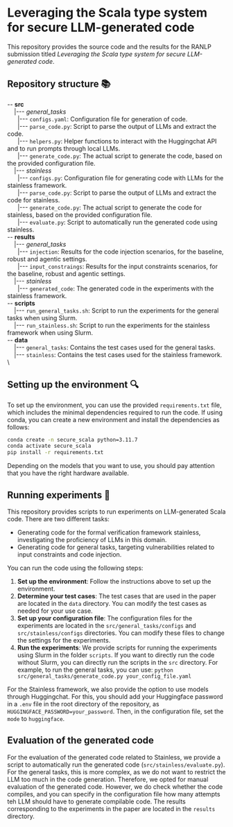 # Leveraging the Scala type system for secure LLM-generated code
This repository provides the source code and the results for the RANLP submission titled *Leveraging the Scala type system for secure LLM-generated code*.

## Repository structure :books:
-- **src** \
&nbsp;&nbsp;&nbsp;&nbsp;|--- *general_tasks* \
&nbsp;&nbsp;&nbsp;&nbsp;&nbsp;&nbsp;|--- ```configs.yaml```: Configuration file for generation of code. \
&nbsp;&nbsp;&nbsp;&nbsp;&nbsp;&nbsp;|--- ```parse_code.py```: Script to parse the output of LLMs and extract the code. \
&nbsp;&nbsp;&nbsp;&nbsp;&nbsp;&nbsp;|--- ```helpers.py```: Helper functions to interact with the Huggingchat API and to run prompts through local LLMs. \
&nbsp;&nbsp;&nbsp;&nbsp;&nbsp;&nbsp;|--- ```generate_code.py```: The actual script to generate the code, based on the provided configuration file. \
&nbsp;&nbsp;&nbsp;&nbsp;|--- *stainless* \
&nbsp;&nbsp;&nbsp;&nbsp;&nbsp;&nbsp;|--- ```configs.py```: Configuration file for generating code with LLMs for the stainless framework. \
&nbsp;&nbsp;&nbsp;&nbsp;&nbsp;&nbsp;|--- ```parse_code.py```: Script to parse the output of LLMs and extract the code for stainless. \
&nbsp;&nbsp;&nbsp;&nbsp;&nbsp;&nbsp;|--- ```generate_code.py```: The actual script to generate the code for stainless, based on the provided configuration file. \
&nbsp;&nbsp;&nbsp;&nbsp;&nbsp;&nbsp;|--- ```evaluate.py```: Script to automatically run the generated code using stainless. \
-- **results** \
&nbsp;&nbsp;&nbsp;&nbsp;|--- *general_tasks* \
&nbsp;&nbsp;&nbsp;&nbsp;&nbsp;&nbsp;|--- ```injection```: Results for the code injection scenarios, for the baseline, robust and agentic settings. \
&nbsp;&nbsp;&nbsp;&nbsp;&nbsp;&nbsp;|--- ```input_constraings```: Results for the input constraints scenarios, for the baseline, robust and agentic settings. \
&nbsp;&nbsp;&nbsp;&nbsp;|--- *stainless* \
&nbsp;&nbsp;&nbsp;&nbsp;&nbsp;&nbsp;|--- ```generated_code```: The generated code in the experiments with the stainless framework. \
-- **scripts** \
&nbsp;&nbsp;&nbsp;&nbsp;|--- ```run_general_tasks.sh```: Script to run the experiments for the general tasks when using Slurm. \
&nbsp;&nbsp;&nbsp;&nbsp;|--- ```run_stainless.sh```: Script to run the experiments for the stainless framework when using Slurm. \
-- **data** \
&nbsp;&nbsp;&nbsp;&nbsp;|--- ```general_tasks```: Contains the test cases used for the general tasks. \
&nbsp;&nbsp;&nbsp;&nbsp;|--- ```stainless```: Contains the test cases used for the stainless framework. \


## Setting up the environment :mag:
To set up the environment, you can use the provided `requirements.txt` file, which includes the minimal dependencies required to run the code. If using conda, you can create a new environment and install the dependencies as follows:

```bash
conda create -n secure_scala python=3.11.7
conda activate secure_scala
pip install -r requirements.txt
```

Depending on the models that you want to use, you should pay attention that you have the right hardware available. 

## Running experiments :memo:
This repository provides scripts to run experiments on LLM-generated Scala code. There are two different tasks: 

* Generating code for the formal verification framework stainless, investigating the proficiency of LLMs in this domain.
* Generating code for general tasks, targeting vulnerabilities related to input constraints and code injection.

You can run the code using the following steps:

1. **Set up the environment**: Follow the instructions above to set up the environment.
2. **Determine your test cases**: The test cases that are used in the paper are located in the `data` directory. You can modify the test cases as needed for your use case.
3. **Set up your configuration file**: The configuration files for the experiments are located in the `src/general_tasks/configs` and `src/stainless/configs` directories. You can modify these files to change the settings for the experiments. 
4. **Run the experiments**: We provide scripts for running the experiments using Slurm in the folder `scripts`. If you want to directly run the code without Slurm, you can directly run the scripts in the `src` directory. For example, to run the general tasks, you can use: ```python src/general_tasks/generate_code.py your_config_file.yaml```

For the Stainless framework, we also provide the option to use models through Huggingchat. For this, you should add your Huggingface password in a `.env` file in the root directory of the repository, as `HUGGINGFACE_PASSWORD=your_password`. Then, in the configuration file, set the `mode` to `huggingface`. 

## Evaluation of the generated code
For the evaluation of the generated code related to Stainless, we provide a script to automatically run the generated code (`src/stainless/evaluate.py`). For the general tasks, this is more complex, as we do not want to restrict the LLM too much in the code generation. Therefore, we opted for manual evaluation of the generated code. However, we do check whether the code compiles, and you can specify in the configuration file how many attempts teh LLM should have to generate compilable code. The results corresponding to the experiments in the paper are located in the `results` directory.



